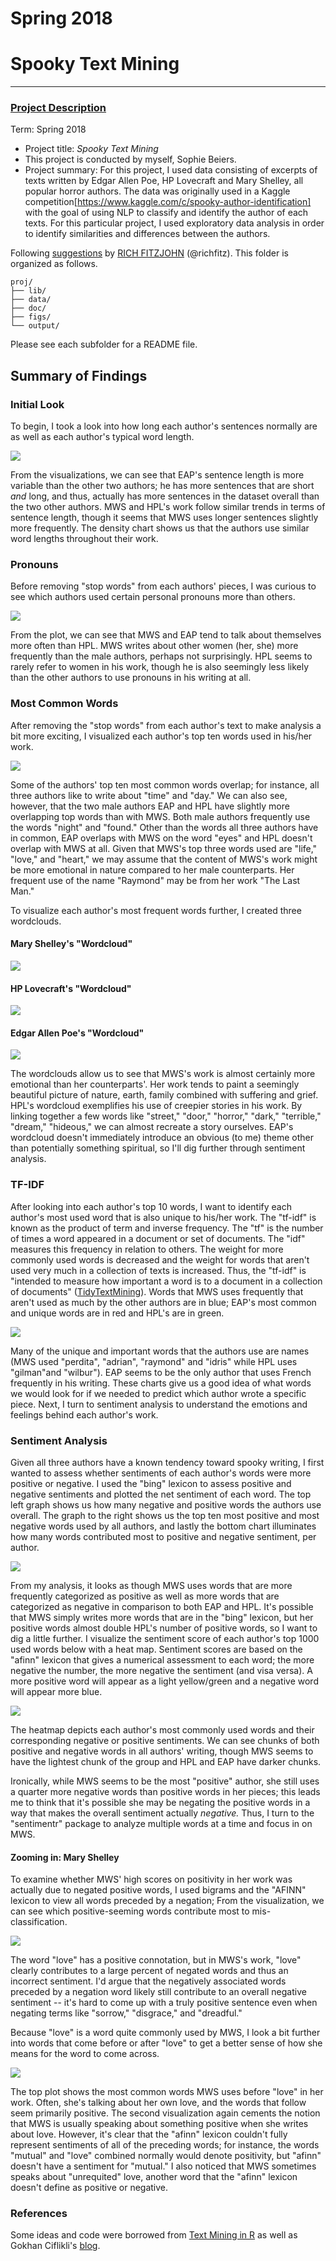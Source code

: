 # Spring 2018
# Spooky Text Mining

----


### [Project Description](doc/project_description.Rmd)


Term: Spring 2018

+ Project title: *Spooky Text Mining*
+ This project is conducted by myself, Sophie Beiers.
+ Project summary: For this project, I used data consisting of excerpts of texts written by Edgar Allen Poe, HP Lovecraft and Mary Shelley, all popular horror authors. The data was originally used in a Kaggle competition[https://www.kaggle.com/c/spooky-author-identification] with the goal of using NLP to classify and identify the author of each texts. For this particular project, I used exploratory data analysis in order to identify similarities and differences between the authors.  

Following [suggestions](http://nicercode.github.io/blog/2013-04-05-projects/) by [RICH FITZJOHN](http://nicercode.github.io/about/#Team) (@richfitz). This folder is organized as follows.

```
proj/
├── lib/
├── data/
├── doc/
├── figs/
└── output/
```

Please see each subfolder for a README file.

## Summary of Findings
### Initial Look
To begin, I took a look into how long each author's sentences normally are as well as each author's typical word length.

![](./figs/swlengths.png)

From the visualizations, we can see that EAP's sentence length is more variable than the other two authors; he has more sentences that are short *and* long, and thus, actually has more sentences in the dataset overall than the two other authors. MWS and HPL's work follow similar trends in terms of sentence length, though it seems that MWS uses longer sentences slightly more frequently. The density chart shows us that the authors use similar word lengths throughout their work.

### Pronouns
Before removing "stop words" from each authors' pieces, I was curious to see which authors used certain personal pronouns more than others.

![](./figs/pronounplot.png)

From the plot, we can see that MWS and EAP tend to talk about themselves more often than HPL. MWS writes about other women (her, she) more frequently than the male authors, perhaps not surprisingly. HPL seems to rarely refer to women in his work, though he is also seemingly less likely than the other authors to use pronouns in his writing at all.

### Most Common Words
After removing the "stop words" from each author's text to make analysis a bit more exciting, I visualized each author's top ten words used in his/her work.

![](./figs/top10.png)

Some of the authors' top ten most common words overlap; for instance, all three authors like to write about "time" and "day." We can also see, however, that the two male authors EAP and HPL have slightly more overlapping top words than with MWS. Both male authors frequently use the words "night" and "found." Other than the words all three authors have in common, EAP overlaps with MWS on the word "eyes" and HPL doesn't overlap with MWS at all. Given that MWS's top three words used are "life," "love," and "heart," we may assume that the content of MWS's work might be more emotional in nature compared to her male counterparts. Her frequent use of the name "Raymond" may be from her work "The Last Man."

To visualize each author's most frequent words further, I created three wordclouds.
#### Mary Shelley's "Wordcloud"

![](./figs/mwsWC.png)

#### HP Lovecraft's "Wordcloud"

![](./figs/hplWC.png)

#### Edgar Allen Poe's "Wordcloud"

![](./figs/eapWC.png)

The wordclouds allow us to see that MWS's work is almost certainly more emotional than her counterparts'. Her work tends to paint a seemingly beautiful picture of nature, earth, family combined with suffering and grief. HPL's wordcloud exemplifies his use of creepier stories in his work. By linking together a few words like "street," "door," "horror," "dark," "terrible," "dream," "hideous," we can almost recreate a story ourselves. EAP's wordcloud doesn't immediately introduce an obvious (to me) theme other than potentially something spiritual, so I'll dig further through sentiment analysis.

### TF-IDF
After looking into each author's top 10 words, I want to identify each author's most used word that is also unique to his/her work. The "tf-idf" is known as the product of term and inverse frequency. The "tf" is the number of times a word appeared in a document or set of documents. The "idf" measures this frequency in relation to others. The weight for more commonly used words is decreased and the weight for words that aren't used very much in a collection of texts is increased. Thus, the "tf-idf" is "intended to measure how important a word is to a document in a collection of documents" ([TidyTextMining](https://www.tidytextmining.com/tfidf.html)). Words that MWS uses frequently that aren't used as much by the other authors are in blue; EAP's most common and unique words are in red and HPL's are in green.

![](./figs/tfidf.png)

Many of the unique and important words that the authors use are names (MWS used "perdita", "adrian", "raymond" and "idris" while HPL uses "gilman"and "wilbur"). EAP seems to be the only author that uses French frequently in his writing. These charts give us a good idea of what words we would look for if we needed to predict which author wrote a specific piece. Next, I turn to sentiment analysis to understand the emotions and feelings behind each author's work.

### Sentiment Analysis
Given all three authors have a known tendency toward spooky writing, I first wanted to assess whether sentiments of each author's words were more positive or negative. I used the "bing" lexicon to assess positive and negative sentiments and plotted the net sentiment of each word. The top left graph shows us how many negative and positive words the authors use overall. The graph to the right shows us the top ten most positive and most negative words used by all authors, and lastly the bottom chart illuminates how many words contributed most to positive and negative sentiment, per author.

![](./figs/posnegwords.png)

From my analysis, it looks as though MWS uses words that are more frequently categorized as positive as well as more words that are categorized as negative in comparison to both EAP and HPL. It's possible that MWS simply writes more words that are in the "bing" lexicon, but her positive words almost double HPL's number of positive words, so I want to dig a little further. I visualize the sentiment score of each author's top 1000 used words below with a heat map. Sentiment scores are based on the "afinn" lexicon that gives a numerical assessment to each word; the more negative the number, the more negative the sentiment (and visa versa). A more positive word will appear as a light yellow/green and a negative word will appear more blue.  

![](./figs/posneghm.png)

The heatmap depicts each author's most commonly used words and their corresponding negative or positive sentiments. We can see chunks of both positive and negative words in all authors' writing, though MWS seems to have the lightest chunk of the group and HPL and EAP have darker chunks.

Ironically, while MWS seems to be the most "positive" author, she still uses a quarter more negative words than positive words in her pieces; this leads me to think that it's possible she may be negating the positive words in a way that makes the overall sentiment actually *negative.* Thus, I turn to the "sentimentr" package to analyze multiple words at a time and focus in on MWS.

#### Zooming in: Mary Shelley
To examine whether MWS' high scores on positivity in her work was actually due to negated positive words, I used bigrams and the "AFINN" lexicon to view all words preceded by a negation; From the visualization, we can see which positive-seeming words contribute most to mis-classification.

![](./figs/negwrds.png)

The word "love" has a positive connotation, but in MWS's work, "love" clearly contributes to a large percent of negated words and thus an incorrect sentiment. I'd argue that the negatively associated words preceded by a negation word likely still contribute to an overall negative sentiment -- it's hard to come up with a truly positive sentence even when negating terms like "sorrow," "disgrace," and "dreadful."

Because "love" is a word quite commonly used by MWS, I look a bit further into words that come before or after "love" to get a better sense of how she means for the word to come across.

![](./figs/loveplts.png)

The top plot shows the most common words MWS uses before "love" in her work. Often, she's talking about her own love, and the words that follow seem primarily positive. The second visualization again cements the notion that MWS is usually speaking about something positive when she writes about love. However, it's clear that the "afinn" lexicon couldn't fully represent sentiments of all of the preceding words; for instance, the words "mutual" and "love" combined normally would denote positivity, but "afinn" doesn't have a sentiment for "mutual." I also noticed that MWS sometimes speaks about "unrequited" love, another word that the "afinn" lexicon doesn't define as positive or negative.

### References
Some ideas and code were borrowed from [Text Mining in R](https://www.tidytextmining.com/) as well as Gokhan Ciflikli's [blog](https://www.gokhanciflikli.com/post/weinstein-effect/).
